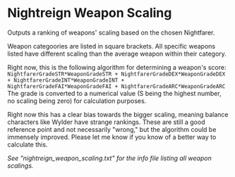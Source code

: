 # Nightreign Weapon Scaling
Outputs a ranking of weapons' scaling based on the chosen Nightfarer.

Weapon categoories are listed in square brackets. All specific weapons listed have different scaling than the average weapon within their category.

Right now, this is the following algorithm for determining a weapon's score:
`NightfarerGradeSTR*WeaponGradeSTR + NightfarerGradeDEX*WeaponGradeDEX + NightfarerGradeINT*WeaponGradeINT + NightfarerGradeFAI*WeaponGradeFAI + NightfarerGradeARC*WeaponGradeARC`
The grade is converted to a numerical value (S being the highest number, no scaling being zero) for calculation purposes.

Right now this has a clear bias towards the bigger scaling, meaning balance characters like Wylder have strange rankings. These are still a good reference point and not necessarily "wrong," but the algorithm could be immensely improved. Please let me know if you know of a better way to calculate this.

_See "nightreign_weapon_scaling.txt" for the info file listing all weapon scalings._
